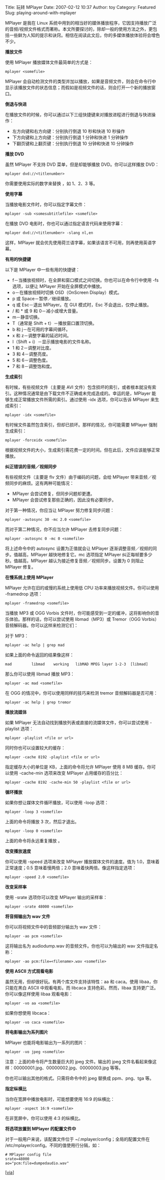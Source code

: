Title: 玩转 MPlayer
Date: 2007-02-12 10:37
Author: toy
Category: Featured
Slug: playing-around-with-mplayer

MPlayer 是我在 Linux
系统中用到的相当好的媒体播放程序，它因支持播放广泛的音频/视频文件格式而著称。本文所要探讨的，除却一般的使用方法之外，更包括一些鲜为人知的提示和诀窍。相信在阅读此文后，你的多媒体播放体验将会增色不少。

**播放文件**

使用 MPlayer 播放媒体文件最简单的方式是：

`mplayer <somefile>`

MPlayer
会自动检测文件的类型并加以播放，如果是音频文件，则会在命令行中显示该播放文件的状态信息；而假如是视频文件的话，则会打开一个新的播放窗口。

**倒退与快进**

在播放文件的时候，你可以通过以下三组快捷键来对播放进程进行倒退与快进操作：

-   左方向键和右方向键：分别执行倒退 10 秒和快进 10 秒操作
-   下方向键和上方向键：分别执行倒退 1 分钟和快进 1 分钟操作
-   下翻页键和上翻页键：分别执行倒退 10 分钟和快进 10 分钟操作

**播放 DVD**

虽然 MPlayer 不支持 DVD 菜单，但是却能够播放 DVD。你可以这样播放 DVD：

`mplayer dvd://<titlenumber>`

你需要使用实际的数字来替换 <titlenumber>，如 1、2、3 等。

**使用字幕**

当播放电影文件时，你可以指定字幕文件：

`mplayer -sub <somesubtitlefile> <somefile>`

在播放 DVD 电影时，你也可以通过指定语言代码来使用字幕：

`mplayer dvd://<titlenumber> -slang nl,en`

这样，MPlayer
就会优先使用荷兰语字幕，如果该语言不可用，则再使用英语字幕。

**有用的快捷键**

以下是 MPlayer 中一些有用的快捷键：

-   f－当播放视频时，在全屏和窗口模式之间切换。你也可以在命令行中使用 -fs
    选项，以便让 MPlayer 开始在全屏模式中播放。
-   o－在播放视频时切换 OSD（OnScreen Display）模式。
-   p 或 Space－暂停／继续播放。
-   q 或 Esc－退出 MPlayer。在 GUI 模式时，Esc 不会退出，仅停止播放。
-   / 和 * 或 9 和 0－减小或增大音量。
-   m－静音切换。
-   T（通常是 Shift + t）－播放窗口置顶切换。
-   b 和 j－在可用的字幕间循环。
-   x 和 z－调整字幕的延迟时间。
-   I（Shift + i）－显示播放电影的文件名称。
-   1 和 2－调整对比度。
-   3 和 4－调整亮度。
-   5 和 6－调整色度。
-   7 和 8－调整饱和度。

**生成索引**

有时候，有些视频文件（主要是 AVI
文件）包含损坏的索引，或者根本就没有索引。这种情况通常是由下载文件不正确或未完成造成的。幸运的是，MPlayer
能够生成正常播放文件所需的索引。通过使用 -idx 选项，你可以告诉 MPlayer
来生成索引：

`mplayer -idx <somefile>`

有时候文件虽然包含索引，但却已损坏。那样的情况，你可能需要 MPlayer
强制生成索引：

`mplayer -forceidx <somefile>`

根据视频文件的大小，生成索引需花费一定的时间。但在此后，文件应该能够正常播放。

**纠正错误的音频／视频同步**

有些视频文件（主要是 flv 文件）由于编码的问题，会给 MPlayer
带来音频／视频同步的麻烦。这有两种可能情况：

-   MPlayer 会尝试修复，但同步问题却更遭。
-   MPlayer 会尝试修复那些正确的，因此没有必要同步。

对于第一种情况，你应当让 MPlayer 努力修复同步问题：

`mplayer -autosync 30 -mc 2.0 <somefile>`

而对于第二种情况，你不应当允许 MPlayer 去修复同步问题：

`mplayer -autosync 0 -mc 0 <somefile>`

将上述命令中的 autosync 设置为正值就会让 MPlayer
逐渐调整音频／视频的同步。值越高，MPlayer 越快地修复它。mc 选项指定
MPlayer 纠正每帧要多少秒。值越高，MPlayer
越认为接近修复音频／视频同步。设置为 0 则阻止 MPlayer 修复。

**在慢系统上使用 MPlayer**

MPlayer 允许在旧的或慢的系统上使用低 CPU
功率来播放视频文件。你可以使用 -framedrop 选项：

`mplayer -framedrop <somefile>`

当播放 MP3 或 OGG Vorbis
文件时，你可能感受到一定的缓冲，这将影响你的音乐体验。那样的话，你可以尝试使用
libmad（MP3）或 Tremor（OGG Vorbis）音频解码器。你可以这样来检测它们：

对于 MP3：

`mplayer -ac help | grep mad`

如果上面的命令返回的结果像这样：

`mad         libmad    working   libMAD MPEG layer 1-2-3  [libmad]`

那么你可以使用 libmad 播放 MP3：

`mplayer -ac mad <somefile>`

在 OGG 的情况中，你可以使用同样的技巧来检测 tremor 音频解码器是否可用：

`mplayer -ac help | grep tremor`

**播放流媒体**

如果 MPlayer
无法自动找到播放列表或直接的流媒体文件，你可以尝试使用 -playlist 选项：

`mplayer -playlist <file or url>`

同时你也可以设置较大的缓存：

`mplayer -cache 8192 -playlist <file or url>`

指定缓存大小的单位是 KB，上面的命令将允许 MPlayer 使用 8 MB
缓存。你可以使用 -cache-min 选项来改变 MPlayer 占用缓存的百分比：

`mplayer -cache 8192 -cache-min 50 -playlist <file or url>`

**循环播放**

如果你想让媒体文件循环播放，可以使用 -loop 选项：

`mplayer -loop 3 <somefile>`

上面的命令将播放 <somefile> 3 次，然后才退出。

`mplayer -loop 0 <somefile>`

上面的命令将永远重复播放 <somefile>。

**改变播放速度**

你可以使用 -speed 选项来改变 MPlayer 播放媒体文件的速度。值为
1.0，意味着正常速度；0.5 意味着慢两倍；2.0
意味着快两倍。像这样指定选项：

`mplayer -speed 2.0 <somefile>`

**改变采样率**

使用 -srate 选项你可以改变 MPlayer 输出的采样率：

`mplayer -srate 48000 <somefile>`

**将音频输出为 wav 文件**

你可以将视频文件中的音频部分输出为 wav 文件：

`mplayer -ao pcm <somefile>`

这将输出名为 audiodump.wav 的音频文件。你也可以为输出的 wav
文件指定名称：

`mplayer -ao pcm:file=<filename>.wav <somefile>`

**使用 ASCII 方式观看电影**

虽然无用，但却很好玩。有两个库文件支持该特性：aa 和 caca。使用
libaa，你只能在黑白 ASCII 中观看电影。而 libcaca 支持色彩。然而，libaa
支持更广泛。你可以像这样使用 libaa 观看电影：

`mplayer -vo aa <somefile>`

如果你想使用 libcaca：

`mplayer -vo caca <somefile>`

**将电影输出为系列图片**

MPlayer 也能将电影输出为一系列的图片：

`mplayer -vo jpeg <somefile>`

注意：上面的命令将产生数量巨大的 jpeg 文件。输出的 jpeg
文件名看起来像这样：00000001.jpg、00000002.jpg、00000003.jpg 等等。

你也可以输出其他的格式。只需将命令中的 jpeg 替换成 ppm、png、tga 等。

**指定纵横比**

当你在宽屏中播放电影时，可能想要使用 16:9 的纵横比：

`mplayer -aspect 16:9 <somefile>`

在非宽屏中，你可以使用 4:3 的纵横比。

**将选项放置到 MPlayer 的配置文件中**

对于一般用户来说，该配置文件位于 ~/.mplayer/config；全局的配置文件在
/etc/mplayer/config。不同的值使用行分隔，如：


    # MPlayer config file
    srate=48000
    ao="pcm:file=dumpedaudio.wav"

[[via](http://www.linuxtutorialblog.com/post/tutorial-playing-around-with-mplayer)]
